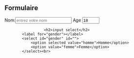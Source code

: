 <h2>Formulaire</h2>
        <form action="/action.php"method="post">
            <label for="name">Nom:</label><input id="name"
            type="text"placeholder="entrez votre nom">
            <label for="age">Age</label>
            <input id="age"type="number"min="0"max="99"step="1"value="18"><br>
            
            
            
                      <h2>input select</h2> 
            <label for="gender"></label>
            <select id="gender" id="">
                <option selected value="homme">Homme</option>
                <option value="femme">Femme</option>
            </select><br>
